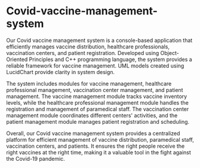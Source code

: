 # Covid-vaccine-management-system
Our Covid vaccine management system is a console-based application that efficiently manages vaccine distribution, healthcare professionals, vaccination centers, and patient registration. Developed using Object-Oriented Principles and C++ programming language, the system provides a reliable framework for vaccine management. UML models created using LucidChart provide clarity in system design.

The system includes modules for vaccine management, healthcare professional management, vaccination center management, and patient management. The vaccine management module tracks vaccine inventory levels, while the healthcare professional management module handles the registration and management of paramedical staff. The vaccination center management module coordinates different centers' activities, and the patient management module manages patient registration and scheduling.

Overall, our Covid vaccine management system provides a centralized platform for efficient management of vaccine distribution, paramedical staff, vaccination centers, and patients. It ensures the right people receive the right vaccines at the right time, making it a valuable tool in the fight against the Covid-19 pandemic.
